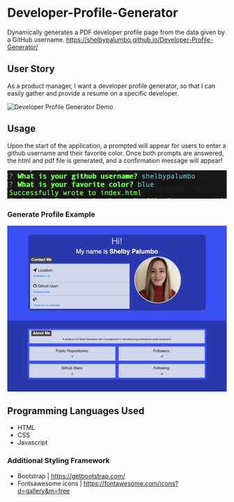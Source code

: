 # Developer-Profile-Generator

Dynamically generates a PDF developer profile page from the data given by a GitHub username.
https://shelbypalumbo.github.io/Developer-Profile-Generator/

## User Story

As a product manager, I want a developer profile generator, so that I can easily gather and provide a resume on a specific developer.

![Developer Profile Generator Demo](DEVPROGEN.gif)

## Usage

Upon the start of the application, a prompted will appear for users to enter a github username and their favorite color. Once both prompts are answered, the html and pdf file is generated, and a confirmation message will appear!

![Prompt Message](prompt.png)

### Generate Profile Example

![Dev Profile](profileImg.png)

## Programming Languages Used

- HTML
- CSS
- Javascript

### Additional Styling Framework

- Bootstrap | https://getbootstrap.com/
- Fontsawesome icons | https://fontawesome.com/icons?d=gallery&m=free
